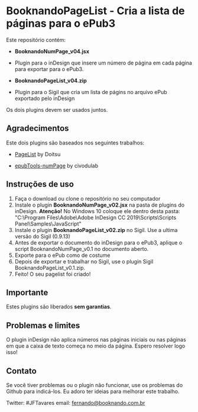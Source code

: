 # BooknandoPageList - Cria a lista de páginas para o ePub3

Este repositório contém:

- **BooknandoNumPage_v04.jsx**
- Plugin para o inDesign que insere um número de página em cada página para exportar para o ePub3.

- **BooknandoPageList_v04.zip**
- Plugin para o Sigil que cria um lista de págins no arquivo ePub exportado pelo inDesign

Os dois plugins devem ser usados ​​juntos.

## Agradecimentos

Este dois plugins são baseados nos seguintes trabalhos:
- [PageList](https://www.mobileread.com/forums/showthread.php?t=265237) by Doitsu

- [epubTools-numPage](https://github.com/civodulab/epubTools-numPage) by civodulab

## Instruções de uso

1. Faça o download ou clone o repositório no seu computador
2. Instale o plugin **BooknandoNumPage_v02.jsx** na pasta de plugins do inDesign. **Atenção!** No Windows 10 coloque ele dentro desta pasta: "C:\Program Files\Adobe\Adobe InDesign CC 2019\Scripts\Scripts Panel\Samples\JavaScript"
3. Instale o plugin **BooknandoPageList_v02.zip** no Sigil. Use a ultima versão do Sigil (0.9.13)
4. Antes de exportar o documento do inDesign para o ePub3, aplique o script BooknandoNumPage_v0.1 no documento aberto.
5. Exporte para o ePub como de costume
6. Depois de exportar e trabalhar no Sigil, use o plugin Sigil BooknandoPageList_v0.1.zip.
7. Feito! O seu pagelist foi criado!


## Importante
Estes plugins são liberados **sem garantias**.

## Problemas e limites
O plugin inDesign não aplica números nas páginas iniciais ou nas páginas em que a caixa de texto começa no meio da página. Espero resolver logo isso!


## Contato
Se você tiver problemas ou o plugin não funcionar, use os problemas do Github para indicá-los.
Eu adoro ter ideias para melhorar este trabalho.

Twitter: #JFTavares
email: fernando@booknando.com.br






